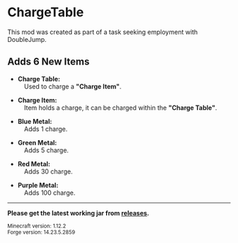 # ChargeTable

This mod was created as part of a task seeking employment with DoubleJump.

## Adds 6 New Items
- **Charge Table:**   
&emsp;Used to charge a **"Charge Item"**.

- **Charge Item:**   
&emsp;Item holds a charge, it can be charged within the **"Charge Table"**.

- **Blue Metal:**   
&emsp;Adds 1 charge.

- **Green Metal:**   
&emsp;Adds 5 charge.

- **Red Metal:**   
&emsp;Adds 30 charge.

- **Purple Metal:**   
&emsp;Adds 100 charge.



-----------------------------------------------------------------------------------------------------------------------------------------------------------------------
**Please get the latest working jar from [releases](https://github.com/dsevvv/ChargeTable/releases).**

<sub>Minecraft version: 1.12.2</sub>  
<sub>Forge version: 14.23.5.2859</sub>  
